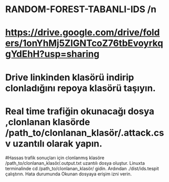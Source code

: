 # RANDOM-FOREST-TABANLI-IDS /n
# https://drive.google.com/drive/folders/1onYhMj5ZlGNTcoZ76tbEvoyrkqgYdEhH?usp=sharing 
# Drive linkinden klasörü indirip clonladığını repoya klasörü taşıyın. 
 # Real time trafiğin okunacağı dosya ,clonlanan klasörde /path_to/clonlanan_klasör/.attack.csv uzantılı olarak yapın. 
#Hassas trafik sonuçları için clonlanmış klasöre /path_to/clonlanan_klasör/.output.txt uzantılı dosya oluştur. 
Linuxta terminalinde cd  /path_to/clonlanan_klasör/ gidin. 
Ardından ./dist/ids.tespit çalıştırın. Hata durumunda  Okunan dosyaya erişim izni verin.


